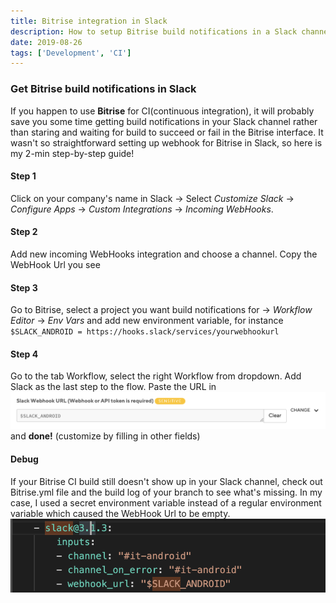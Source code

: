 ```yaml
---
title: Bitrise integration in Slack
description: How to setup Bitrise build notifications in a Slack channel
date: 2019-08-26
tags: ['Development', 'CI']
---
```


### Get Bitrise build notifications in Slack
If you happen to use **Bitrise** for CI(continuous integration), it will probably save you some time getting build notifications in your Slack channel rather than staring and waiting for build to succeed or fail in the Bitrise interface. It wasn't so straightforward setting up webhook for Bitrise in Slack, so here is my 2-min step-by-step guide!

#### Step 1
Click on your company's name in Slack -> Select _Customize Slack_ -> _Configure Apps_ -> _Custom Integrations_ -> _Incoming WebHooks_.
#### Step 2
Add new incoming WebHooks integration and choose a channel. Copy the WebHook Url you see
#### Step 3
Go to Bitrise, select a project you want build notifications for -> _Workflow Editor_ -> _Env Vars_ and add new environment variable, for instance ```$SLACK_ANDROID = https://hooks.slack/services/yourwebhookurl```
#### Step 4
Go to the tab Workflow, select the right Workflow from dropdown. Add Slack as the last step to the flow. Paste the URL in
![Bitrise screenshot](images/webhook.png) and **done!** (customize by filling in other fields)
#### Debug
If your Bitrise CI build still doesn't show up in your Slack channel, check out Bitrise.yml file and the build log of your branch to see what's missing. In my case, I used a secret environment variable instead of a regular environment variable which caused the WebHook Url to be empty. ![Bitrise yml file](images/bitriseyml.png)
